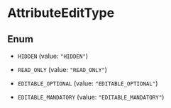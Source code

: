

# AttributeEditType

## Enum


* `HIDDEN` (value: `"HIDDEN"`)

* `READ_ONLY` (value: `"READ_ONLY"`)

* `EDITABLE_OPTIONAL` (value: `"EDITABLE_OPTIONAL"`)

* `EDITABLE_MANDATORY` (value: `"EDITABLE_MANDATORY"`)



